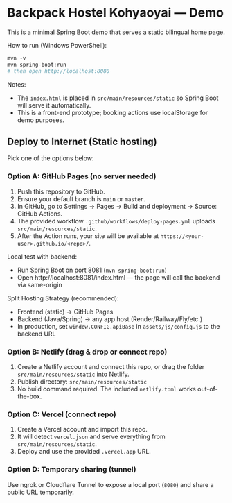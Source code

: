 # Backpack Hostel Kohyaoyai — Demo

This is a minimal Spring Boot demo that serves a static bilingual home page.

How to run (Windows PowerShell):

```powershell
mvn -v
mvn spring-boot:run
# then open http://localhost:8080
```

Notes:
- The `index.html` is placed in `src/main/resources/static` so Spring Boot will serve it automatically.
- This is a front-end prototype; booking actions use localStorage for demo purposes.

## Deploy to Internet (Static hosting)

Pick one of the options below:

### Option A: GitHub Pages (no server needed)
1. Push this repository to GitHub.
2. Ensure your default branch is `main` or `master`.
3. In GitHub, go to Settings → Pages → Build and deployment → Source: GitHub Actions.
4. The provided workflow `.github/workflows/deploy-pages.yml` uploads `src/main/resources/static`.
5. After the Action runs, your site will be available at `https://<your-user>.github.io/<repo>/`.

Local test with backend:
- Run Spring Boot on port 8081 (`mvn spring-boot:run`)
- Open http://localhost:8081/index.html — the page will call the backend via same-origin

Split Hosting Strategy (recommended):
- Frontend (static) → GitHub Pages
- Backend (Java/Spring) → any app host (Render/Railway/Fly/etc.)
- In production, set `window.CONFIG.apiBase` in `assets/js/config.js` to the backend URL

### Option B: Netlify (drag & drop or connect repo)
1. Create a Netlify account and connect this repo, or drag the folder `src/main/resources/static` into Netlify.
2. Publish directory: `src/main/resources/static`
3. No build command required. The included `netlify.toml` works out-of-the-box.

### Option C: Vercel (connect repo)
1. Create a Vercel account and import this repo.
2. It will detect `vercel.json` and serve everything from `src/main/resources/static`.
3. Deploy and use the provided `.vercel.app` URL.

### Option D: Temporary sharing (tunnel)
Use ngrok or Cloudflare Tunnel to expose a local port (`8080`) and share a public URL temporarily.